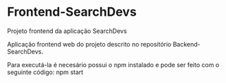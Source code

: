 # Frontend-SearchDevs
Projeto frontend da aplicação SearchDevs

Aplicação frontend web do projeto descrito no repositório Backend-SearchDevs.

Para executá-la é necesário possui o npm instalado e pode ser feito com o seguinte código: npm start
